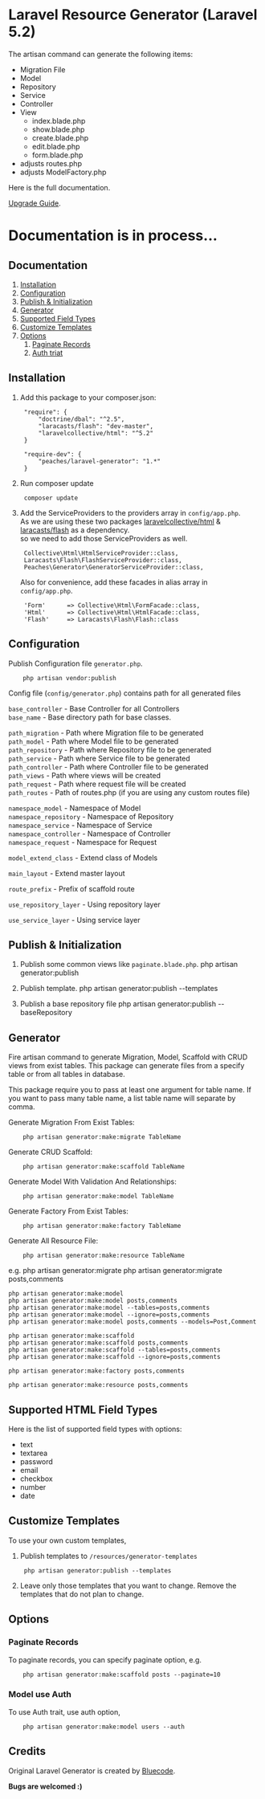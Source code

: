 Laravel Resource Generator (Laravel 5.2)
======================= 

The artisan command can generate the following items:
  * Migration File
  * Model
  * Repository
  * Service
  * Controller
  * View
    * index.blade.php
    * show.blade.php
    * create.blade.php
    * edit.blade.php
    * form.blade.php
  * adjusts routes.php
  * adjusts ModelFactory.php

Here is the full documentation.

[Upgrade Guide](https://github.com/19peaches/laravel-generator/blob/master/Upgrade_Guide.md).

# Documentation is in process...

Documentation
--------------

1. [Installation](#installation)
2. [Configuration](#configuration)
3. [Publish & Initialization](#publish--initialization)
4. [Generator](#generator)
5. [Supported Field Types](#supported-field-types)
5. [Customize Templates](#customize-templates)
6. [Options](#options)
	1. [Paginate Records](#paginate-records)
	2. [Auth triat](#model-auth)

## Installation

1. Add this package to your composer.json:
  
        "require": {
            "doctrine/dbal": "^2.5",
            "laracasts/flash": "dev-master",
            "laravelcollective/html": "^5.2"
        }

        "require-dev": {
            "peaches/laravel-generator": "1.*"
        }
  
2. Run composer update

        composer update
    
3. Add the ServiceProviders to the providers array in ```config/app.php```.<br>
   As we are using these two packages [laravelcollective/html](https://github.com/LaravelCollective/html) & [laracasts/flash](https://github.com/laracasts/flash) as a dependency.<br>
   so we need to add those ServiceProviders as well.

		Collective\Html\HtmlServiceProvider::class,
		Laracasts\Flash\FlashServiceProvider::class,
		Peaches\Generator\GeneratorServiceProvider::class,
        
   Also for convenience, add these facades in alias array in ```config/app.php```.

		'Form'      => Collective\Html\FormFacade::class,
		'Html'      => Collective\Html\HtmlFacade::class,
		'Flash'     => Laracasts\Flash\Flash::class

## Configuration

Publish Configuration file ```generator.php```.

        php artisan vendor:publish
        
Config file (```config/generator.php```) contains path for all generated files

```base_controller``` - Base Controller for all Controllers<br>
```base_name``` - Base directory path for base classes.<br>

```path_migration``` - Path where Migration file to be generated<br>
```path_model``` - Path where Model file to be generated<br>
```path_repository``` - Path where Repository file to be generated<br>
```path_service``` - Path where Service file to be generated<br>
```path_controller``` - Path where Controller file to be generated<br>
```path_views``` - Path where views will be created<br>
```path_request``` -  Path where request file will be created<br>
```path_routes``` - Path of routes.php (if you are using any custom routes file)<br>

```namespace_model``` - Namespace of Model<br>
```namespace_repository``` - Namespace of Repository<br>
```namespace_service``` - Namespace of Service<br>
```namespace_controller``` - Namespace of Controller<br>
```namespace_request``` - Namespace for Request<br>

```model_extend_class``` - Extend class of Models<br>

```main_layout``` - Extend master layout<br>

```route_prefix``` - Prefix of scaffold route<br>

```use_repository_layer``` - Using repository layer<br>

```use_service_layer``` - Using service layer<br>

## Publish & Initialization

1. Publish some common views like ```paginate.blade.php```.
        php artisan generator:publish

2. Publish template.
        php artisan generator:publish --templates

3. Publish a base repository file
        php artisan generator:publish --baseRepository

## Generator

Fire artisan command to generate Migration, Model, Scaffold with CRUD views from exist tables.
This package can generate files from a specify table or from all tables in database.

This package require you to pass at least one argument for table name.
If you want to pass many table name, a list table name will separate by comma.

Generate Migration From Exist Tables:
  
        php artisan generator:make:migrate TableName

Generate CRUD Scaffold:
 
        php artisan generator:make:scaffold TableName

Generate Model With Validation And Relationships:

        php artisan generator:make:model TableName

Generate Factory From Exist Tables:

        php artisan generator:make:factory TableName

Generate All Resource File:

        php artisan generator:make:resource TableName
        
e.g.
    php artisan generator:migrate
    php artisan generator:migrate posts,comments

    php artisan generator:make:model 
    php artisan generator:make:model posts,comments
    php artisan generator:make:model --tables=posts,comments
    php artisan generator:make:model --ignore=posts,comments
    php artisan generator:make:model posts,comments --models=Post,Comment

    php artisan generator:make:scaffold
    php artisan generator:make:scaffold posts,comments
    php artisan generator:make:scaffold --tables=posts,comments
    php artisan generator:make:scaffold --ignore=posts,comments

    php artisan generator:make:factory posts,comments

    php artisan generator:make:resource posts,comments

## Supported HTML Field Types

Here is the list of supported field types with options:
  * text
  * textarea
  * password
  * email
  * checkbox
  * number
  * date

## Customize Templates

To use your own custom templates,

1. Publish templates to  ```/resources/generator-templates```

        php artisan generator:publish --templates

2. Leave only those templates that you want to change. Remove the templates that do not plan to change.

## Options

### Paginate Records

To paginate records, you can specify paginate option,
e.g.

        php artisan generator:make:scaffold posts --paginate=10

### Model use Auth

To use Auth trait, use auth option,

        php artisan generator:make:model users --auth

Credits
--------

Original Laravel Generator is created by [Bluecode](https://github.com/matmaxanh).

**Bugs are welcomed :)**
